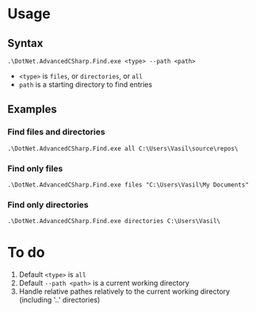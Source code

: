 ﻿# Usage

## Syntax

```
.\DotNet.AdvancedCSharp.Find.exe <type> --path <path>
```

* `<type>` is `files`, or `directories`, or `all`
* `path` is a starting directory to find entries

## Examples

### Find files and directories

```
.\DotNet.AdvancedCSharp.Find.exe all C:\Users\Vasil\source\repos\
```

### Find only files

```
.\DotNet.AdvancedCSharp.Find.exe files "C:\Users\Vasil\My Documents"
```

### Find only directories

```
.\DotNet.AdvancedCSharp.Find.exe directories C:\Users\Vasil\
```

# To do

1. Default `<type>` is `all`
1. Default `--path <path>` is a current working directory
1. Handle relative pathes relatively to the current working directory (including '..' directories)

